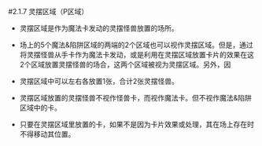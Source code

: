 #2.1.7        灵摆区域（P区域）
* 灵摆区域是作为魔法卡发动的灵摆怪兽放置的场所。
* 场上的5个魔法&陷阱区域的两端的2个区域也可以视作灵摆区域。但是，通过将灵摆怪兽从手卡作为魔法卡发动，或是利用在灵摆区域放置卡片的效果在这2个区域放置灵摆怪兽的场合，这两个区域被视为灵摆区域。另外，因



* 灵摆区域中可以左右各放置1张，合计2张灵摆怪兽。
* 灵摆区域放置的灵摆怪兽不视作怪兽卡，而视作魔法卡。但不视作魔法&陷阱区域中的卡。
* 只要在灵摆区域里放置的卡，如果不是因为卡片效果或处理，其在场上存在时不得移动其位置。
